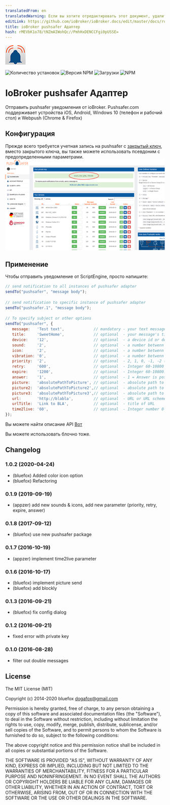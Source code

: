 ```yaml
---
translatedFrom: en
translatedWarning: Если вы хотите отредактировать этот документ, удалите поле «translationFrom», в противном случае этот документ будет снова автоматически переведен
editLink: https://github.com/ioBroker/ioBroker.docs/edit/master/docs/ru/adapterref/iobroker.pushsafer/README.md
title: ioBroker pushsafer Адаптер
hash: rMEVbK1o78/tNZmAIWohQc//PmhHxDENCCFgi0pUSSE=
---
```

![логотип](../../../en/adapterref/iobroker.pushsafer/admin/pushsafer.png)

![Количество установок](http://iobroker.live/badges/pushsafer-stable.svg)
![Версия NPM](http://img.shields.io/npm/v/iobroker.pushsafer.svg)
![Загрузки](https://img.shields.io/npm/dm/iobroker.pushsafer.svg)
![NPM](https://nodei.co/npm/iobroker.pushsafer.png?downloads=true)

# IoBroker pushsafer Адаптер
Отправить pushsafer уведомления от ioBroker.
Pushsafer.com поддерживает устройства iOS, Android, Windows 10 (телефон и рабочий стол) и Webpush (Chrome & Firefox)

## Конфигурация
Прежде всего требуется учетная запись на pushsafer с [закрытый ключ](https://www.pushsafer.com/), вместо закрытого ключа, вы также можете использовать псевдоним с предопределенными параметрами.
![Конфигурация Pushsafer](../../../en/adapterref/iobroker.pushsafer/img/Screen0.png)

## Применение
Чтобы отправить уведомление от ScriptEngine, просто напишите:

```javascript
// send notification to all instances of pushsafer adapter
sendTo("pushsafer", "message body");

// send notification to specific instance of pushsafer adapter
sendTo("pushsafer.1", "message body");

// To specify subject or other options
sendTo("pushsafer", {
   message:   'Test text',             // mandatory - your text message
   title:     'SweetHome',             // optional  - your message's title, otherwise your app's name is used
   device:    '12',                    // optional  - a device id or device group id (empty or a = all devices)
   sound:     '2',                     // optional  - a number betwenn 0-60 (see pushsafers API description)
   icon:      '2',                     // optional  - a number betwenn 1-177 (see pushsafers API description)
   vibration: '0',                     // optional  - a number betwenn 0-3 (see pushsafers API description)
   priority:  '2',                     // optional  - 2, 1, 0, -1, -2 (see pushsafers API description)
   retry:     '600',                   // optional  - Integer 60-10800 (60s steps): Time in seconds, after a message shuld resend (see pushsafers API description)
   expire:    '1200',                  // optional  - Integer 60-10800: Time in seconds, after the retry/resend should stop. (see pushsafers API description)
   answer:    '1',                     // optional  - 1 = Answer is possible, 0 = Answer is not possible. (see pushsafers API description)
   picture:   'absolutePathToPicture', // optional  - absolute path to picture or base64 coded image URL
   picture2:  'absolutePathToPicture2',// optional  - absolute path to picture or base64 coded image URL
   picture3:  'absolutePathToPicture3',// optional  - absolute path to picture or base64 coded image URL
   url:       'http://blabla',         // optional  - URL or URL scheme, https://www.pushsafer.com/en/url_schemes
   urlTitle:  'Link to BLA',           // optional  - title of URL
   time2live: '60',                    // optional  - Integer number 0-43200: Time in minutes, after which message automatically gets purged.
});
```

Вы можете найти описание API [Вот](https://www.pushsafer.com/en/pushapi)

Вы можете использовать блочно тоже.

## Changelog
### 1.0.2 (2020-04-24)
* (bluefox) Added color icon option
* (bluefox) Refactoring

### 0.1.9 (2019-09-19)
* (appzer) add new sounds & icons, add new parameter (priority, retry, expire, answer)

### 0.1.8 (2017-09-12)
* (bluefox) use new pushsafer package

### 0.1.7 (2016-10-19)
* (appzer) implement time2live parameter

### 0.1.6 (2016-10-17)
* (bluefox) implement picture send
* (bluefox) add blockly

### 0.1.3 (2016-09-21)
* (bluefox) fix config dialog

### 0.1.2 (2016-09-21)
* fixed error with private key

### 0.1.0 (2016-08-28)
* filter out double messages

## License

The MIT License (MIT)

Copyright (c) 2014-2020 bluefox <dogafox@gmail.com>

Permission is hereby granted, free of charge, to any person obtaining a copy
of this software and associated documentation files (the "Software"), to deal
in the Software without restriction, including without limitation the rights
to use, copy, modify, merge, publish, distribute, sublicense, and/or sell
copies of the Software, and to permit persons to whom the Software is
furnished to do so, subject to the following conditions:

The above copyright notice and this permission notice shall be included in
all copies or substantial portions of the Software.

THE SOFTWARE IS PROVIDED "AS IS", WITHOUT WARRANTY OF ANY KIND, EXPRESS OR
IMPLIED, INCLUDING BUT NOT LIMITED TO THE WARRANTIES OF MERCHANTABILITY,
FITNESS FOR A PARTICULAR PURPOSE AND NONINFRINGEMENT. IN NO EVENT SHALL THE
AUTHORS OR COPYRIGHT HOLDERS BE LIABLE FOR ANY CLAIM, DAMAGES OR OTHER
LIABILITY, WHETHER IN AN ACTION OF CONTRACT, TORT OR OTHERWISE, ARISING FROM,
OUT OF OR IN CONNECTION WITH THE SOFTWARE OR THE USE OR OTHER DEALINGS IN
THE SOFTWARE.
